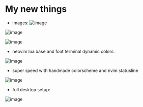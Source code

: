 # My new things

- images:
![image](https://github.com/user-attachments/assets/c5bd7434-918a-486a-abc9-94149f12d7df)



![image](https://github.com/user-attachments/assets/c5557591-f613-4bde-b472-a05a31e5e62d)


![image](https://github.com/user-attachments/assets/10cb076d-f150-404f-99b3-b20eb6be72e6)



- neovim lua base and foot terminal dynamic colors:


![image](https://github.com/user-attachments/assets/5ecfa352-bd8f-4466-8daa-89dd624788b3)


- super speed with handmade colorscheme and nvim statusline

![image](https://github.com/user-attachments/assets/ada3b2c0-471a-4233-b662-d9d56ab4c93f)





- full desktop setup:

![image](https://github.com/antkss/dots-hypr/assets/88892713/692be282-01d6-4cba-825e-5a72eccb39ce)
